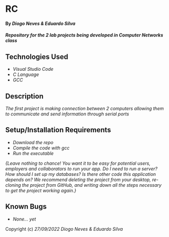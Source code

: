 # RC

#### By _**Diogo Neves & Eduardo Silva**_

#### _Repository for the 2 lab projects being developed in Computer Networks class_

## Technologies Used

* _Visual Studio Code_
* _C Language_
* _GCC_

## Description

_The first project is making connection between 2 computers allowing them to communicate and send information through serial ports_

## Setup/Installation Requirements

* _Download the repo_
* _Compile the code with gcc_
* _Run the executable_

_{Leave nothing to chance! You want it to be easy for potential users, employers and collaborators to run your app. Do I need to run a server? How should I set up my databases? Is there other code this application depends on? We recommend deleting the project from your desktop, re-cloning the project from GitHub, and writing down all the steps necessary to get the project working again.}_

## Known Bugs

* _None... yet_

Copyright (c) _27/09/2022_ _Diogo Neves & Eduardo Silva_
